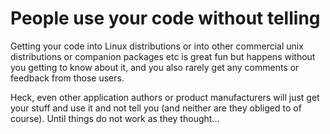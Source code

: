 # People use your code without telling

Getting your code into Linux distributions or into other commercial unix
distributions or companion packages etc is great fun but happens without you
getting to know about it, and you also rarely get any comments or feedback
from those users.

Heck, even other application authors or product manufacturers will just get
your stuff and use it and not tell you (and neither are they obliged to of
course). Until things do not work as they thought...


